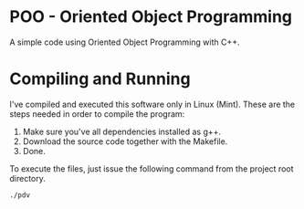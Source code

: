 # POO - Oriented Object Programming

A simple code using Oriented Object Programming with C++.

# Compiling and Running

I've compiled and executed this software only in Linux (Mint). These are the steps needed in order to compile the program:

1. Make sure you've all dependencies installed as g++.
2. Download the source code together with the Makefile.
3. Done.

To execute the files, just issue the following command from the project root directory.

    ./pdv 
